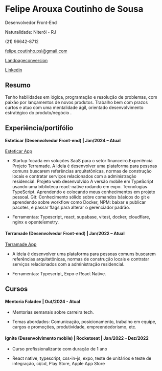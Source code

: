 
# Felipe Arouxa Coutinho de Sousa <br/>

Desenvolvedor Front-End <br/>

Naturalidade: Niterói - RJ <br/>

(21) 96642-8712 <br/>

felipe.coutinho.psl@gmail.com <br/>

[Landpageconversion](https://lipsitesapp.decortise.com.br/) <br/>

[Linkedin](https://www.linkedin.com/in/felipe-a-dev♨-565b6a208/) 

## Resumo

Tenho habilidades em lógica, programação e resolução de problemas, com paixão por lançamentos de novos produtos. Trabalho bem com prazos curtos e atuo com uma mentalidade ágil, orientado desenvolvimento estratégico do produto/negócio .

## Experiência/portifólio

#### Esteticar (Desenvolvedor Front-end) | Jan/2024 – Atual
[Esteticar App](https://esteticarapp.decortise.com.br/dashboard/PDV)  

- Startup focada em soluções SaaS para o setor financeiro.Experiência Projeto Terramade. A ideia é desenvolver uma plataforma para pessoas comuns buscarem referências arquitetônicas, normas de construção locais e contratar serviços relacionados com a administração residencial. Projeto web desenvolvido A versão mobile em TypeScript usando uma biblioteca react-native rodando em expo. Tecnologias TypeScript. Aprendendo e colocando meus conhecimentos em projeto pessoal. Git: Conhecimento sólido sobre comandos básicos do git e aprendendo sobre workflow como Docker, NPM: baixar e publicar pacotes, e passar flags para alterar o gerenciador padrão.

- Ferramentas: Typescript, react, supabase, vitest, docker, cloudflare, nginx e opentelemetry.

#### Terramade (Desenvolvedor Front-end) | Jan/2022 – Atual
[Terramade App](https://www.figma.com/design/kLqsffeTsYgkviDlChNrOt/Terramade?m=auto&t=V2DbvHTE1ZlmskfY-1)  

- A ideia é desenvolver uma plataforma para pessoas comuns buscarem referências arquitetônicas, normas de construção locais e contratar serviços relacionados com a administração residencial.

- Ferramentas: Typescript, Expo e React Native.

## Cursos

#### Mentoria Faladev | Out/2024 - Atual

- Mentorias semanais sobre carreira tech.
  
- Temas abordados: Comunicação, posicionamento, trabalho em equipe, cargos e promoções, produtividade, empreendedorismo, etc.

#### Ignite (Desenvolvimento mobile) | Rocketseat | Jan/2022 – Dez/2022

- Curso profissionalizante com duração de 1 ano

- React native, typescript, css-in-js, expo, teste de unitários e teste de integração, ci/cd, Play Store, Apple App Store


